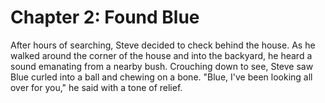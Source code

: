 # Chapter 2: Found Blue

After hours of searching, Steve decided to check behind the house.
As he walked around the corner of the house and into the backyard, he heard a sound emanating from a nearby bush.
Crouching down to see, Steve saw Blue curled into a ball and chewing on a bone.
"Blue, I've been looking all over for you," he said with a tone of relief.